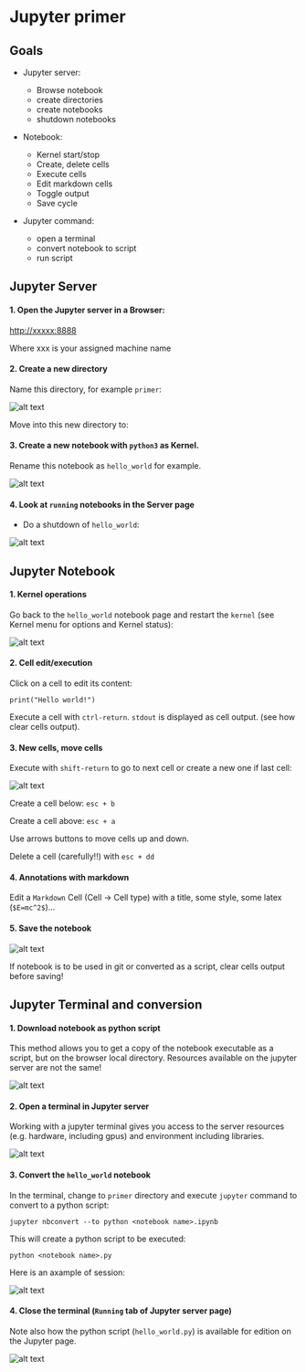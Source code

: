 # Jupyter primer

## Goals

- Jupyter server:

	- Browse notebook
	- create directories
	- create notebooks
	- shutdown notebooks

- Notebook:
	- Kernel start/stop
	- Create, delete cells
	- Execute cells	
	- Edit markdown cells
	- Toggle output
	- Save cycle

- Jupyter command:
	- open a terminal
	- convert notebook to script
	- run script

## Jupyter Server

#### 1. Open the Jupyter server in a Browser:

[http://xxxxx:8888]()

Where xxx is your assigned machine name

#### 2. Create a new directory

Name this directory, for example `primer`:


![alt text](img/newdir.png "New Directory")

Move into this new directory to:

#### 3. Create a new notebook with `python3` as Kernel.

Rename this notebook as `hello_world` for example.

![alt text](img/newpython3.png "New Notebook")

#### 4. Look at `running` notebooks in the Server page

- Do a shutdown of `hello_world`:

![alt text](img/shutdown.png "Shutdown")

## Jupyter Notebook

#### 1. Kernel operations

Go back to the `hello_world` notebook page and restart the `kernel` (see Kernel menu for options and Kernel status):

![alt text](img/restart.png "Restart")

#### 2. Cell edit/execution

Click on a cell to edit its content:

```
print("Hello world!")
```

Execute a cell with `ctrl-return`. `stdout` is displayed as cell output. (see how clear cells output).

#### 3. New cells, move cells

Execute with `shift-return` to go to next cell or create a new one if last cell:

![alt text](img/hello.png "Hello")

Create a cell below: `esc + b`

Create a cell above: `esc + a`

Use arrows buttons to move cells up and down.

Delete a cell (carefully!!) with `esc + dd`

#### 4. Annotations with markdown

Edit a `Markdown` Cell (Cell -> Cell type) with a title, some style, some latex (`$E=mc^2$`)...

#### 5. Save the notebook

![alt text](img/saved.png "Saved")

If notebook is to be used in git or converted as a script, clear cells output before saving!

## Jupyter Terminal and conversion

#### 1. Download notebook as python script

This method allows you to get a copy of the notebook executable as a script, but on the browser local directory.
Resources available on the jupyter server are not the same!

![alt text](img/topython-menu.png "Saved")

#### 2. Open a terminal in Jupyter server

Working with a jupyter terminal gives you access to the server resources (e.g. hardware, including gpus) and environment including libraries.

![alt text](img/terminal.png "Terminal")

#### 3. Convert the `hello_world` notebook

In the terminal, change to `primer` directory and execute `jupyter` command to convert to a python script:

```
jupyter nbconvert --to python <notebook name>.ipynb
``` 

This will create a python script to be executed:

```
python <notebook name>.py
```

Here is an axample of session:

![alt text](img/session.png "Session")

#### 4. Close the terminal (`Running` tab of Jupyter server page)

Note also how the python script (`hello_world.py`) is available for edition on the Jupyter page.

![alt text](img/script.png "Script")


 